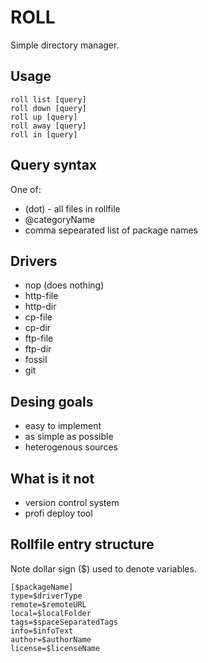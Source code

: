 ROLL
====

Simple directory manager.

Usage
-----

    roll list [query]
    roll down [query]
    roll up [query]
    roll away [query]
    roll in [query]

Query syntax
------------

One of:

 - (dot) - all files in rollfile
 - @categoryName
 - comma sepearated list of package names

Drivers
-------

 - nop (does nothing)
 - http-file
 - http-dir
 - cp-file
 - cp-dir
 - ftp-file
 - ftp-dir
 - fossil
 - git

Desing goals
------------

 - easy to implement
 - as simple as possible
 - heterogenous sources

What is it not
--------------

 - version control system
 - profi deploy tool

Rollfile entry structure
------------------------

Note dollar sign ($) used to denote variables.

    [$packageName]
    type=$driverType
    remote=$remoteURL
    local=$localFolder
    tags=$spaceSeparatedTags
    info=$infoText
    author=$authorName
    license=$licenseName
